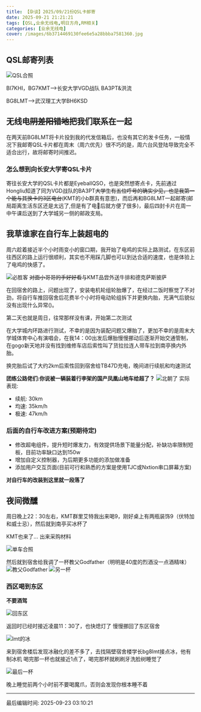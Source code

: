```yaml
---
title: 【杂谈】2025/09/21份QSL卡邮寄
date: 2025-09-21 21:21:21
tags: [QSL,业余无线电,明日方舟,RM相关]
categories: [业余无线电]
cover: /images/6b3714469130fee6e5a28bbba7581360.jpg
---
```

## QSL邮寄列表

![QSL合照](/images/6b3714469130fee6e5a28bbba7581360.jpg)

BI7KHI，BG7KMT-->长安大学VGD战队 BA3PT&洪流

BG8LMT-->武汉理工大学BH6KSD

## 无线电~~阴差阳错地~~把我们联系在一起

在两天前BG8LMT将卡片投到我的代发信箱后，也没有其它的发卡任务，一般情况下我邮寄QSL卡片都在周末（周六优先）很不巧的是，周六台风登陆导致完全不适合出行，故将邮寄时间推迟。

### 怎么想到向长安大学寄QSL卡片

寄往长安大学的QSL卡片都是EyeballQSO，也是突然想寄点卡，先前通过Hongliu知道了同为VGD战队的BA3PT~~大学生有五位呼号的确实少见，也是我第一个能与其换卡的3区电台~~(KMT的小b群真有意思)，而后再和BG8LMT一起邮寄(邮局距离生活东区还是太远了,但是有了电🐥后就方便了很多)，最后四封卡片在周一中午课后送到了大学城另一侧的邮政支局。

## 我草谁家在自行车上装超电的

周六趁着接近半个小时雨变小的窗口期，我开始了电鸡的实际上路测试，在东区前往西区的路上运行很顺利，其实也不用踩几脚也可以到达合适的速度，也是体验上了电鸡的快感了。

![必胜客](/images/杂谈/2bd3decf1e7023363fdd25dee2e4e335.jpg)
~~对面小哥哥的手好好看~~与KMT品尝外送牛排和德克萨斯披萨

在回宿舍的路上，问题出现了，安装电机轮组轮胎爆了，在经过二饭时察觉了不对劲，将自行车推回宿舍后花费半个小时将电动轮组拆下并更换内胎，充满气后貌似没有出现什么异常()。

第二天也就是周日，往常那样没有课，开始第二次测试

在大学城内环路进行测试，不幸的是因为装配问题又爆胎了，更加不幸的是周末大学城体育中心有演唱会，在我14：00出发后爆胎慢慢挪动后逐渐开始交通管制，在gogo新天地并没有找到维修车店后索性叫了货拉拉连人带车拉到南亭换内外胎。

换完胎后试了大约2km后索性回到宿舍给TB47D充电，晚间进行续航和均速测试

**团练公路佬们:你说被一辆装着行李架的国产凤凰山地车给超了？**
![北朝了](/images/杂谈/9a5b31b95f7a34918499ab503566569c.jpg)
实际表现:

- 续航: 30km
- 均速: 35km/h
- 极速: 47km/h

### 后面的自行车改进方案(预期待定)

* 修改超电组件，提升短时爆发力，有效提供场景下能量分配，补缺功率限制短板，目前功率缺口达到150w
* 增加自定义控制器，为后期更多功能的添加做准备
* 添加用户交互页面(目前可行和熟悉的方案是使用TJC或Nxtion串口屏幕方案)

**对自行车的改装到这里就一段落了**

## 夜间微醺

周日晚上22：30左右，KMT群里艾特我出来喝9，刚好桌上有两瓶装饰9（伏特加和威士忌），然后就到南亭买冰杯了

KMT也来了... 出来采购材料

![单车合照](/images/杂谈/单车合照.jpg)

然后就到宿舍给我调了一杯教父Godfather（明明是40度的烈酒没一点酒精味）
![教父Godfather](/images/杂谈/教父Godfather.jpg)
![另一杯](/images/杂谈/另一杯.jpg)

### 西区喝到东区

**不要酒驾**

![回东区](/images/杂谈/回东区.jpg)

返回时已经时接近凌晨11：30了，也快熄灯了
慢慢挪回了东区宿舍

![lmt的冰](/images/杂谈/lmt的冰.jpg)

来到宿舍楼后发现冰融化的差不多了，去找隔壁宿舍楼学长bg8lmt接点冰，他有制冰机
喝完那一杯也就接近1点了，喝完那杯就刷刷牙洗脸树睡觉了

![最后一杯](/images/杂谈/最后一杯.jpg)

晚上睡觉前两个小时前不要喝魔爪，否则会发现你根本睡不着

---

最后编辑时间: 2025-09-23 03:10:21
